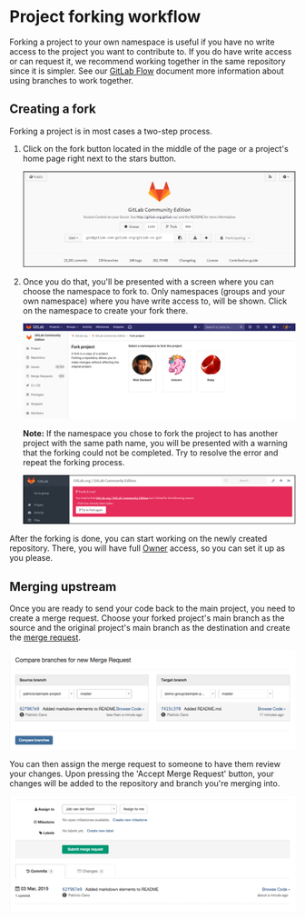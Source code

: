 # Project forking workflow

Forking a project to your own namespace is useful if you have no write
access to the project you want to contribute to. If you do have write
access or can request it, we recommend working together in the same
repository since it is simpler. See our [GitLab Flow](gitlab_flow.md)
document more information about using branches to work together.

## Creating a fork

Forking a project is in most cases a two-step process.

1. Click on the fork button located in the middle of the page or a project's
   home page right next to the stars button.

   ![Fork button](img/forking_workflow_fork_button.png)

1. Once you do that, you'll be presented with a screen where you can choose
   the namespace to fork to. Only namespaces (groups and your own
   namespace) where you have write access to, will be shown. Click on the
   namespace to create your fork there.

   ![Choose namespace](img/forking_workflow_choose_namespace.png)

   **Note:**
   If the namespace you chose to fork the project to has another project with
   the same path name, you will be presented with a warning that the forking
   could not be completed. Try to resolve the error and repeat the forking
   process.

   ![Path taken error](img/forking_workflow_path_taken_error.png)

After the forking is done, you can start working on the newly created
repository. There, you will have full [Owner](../user/permissions.md)
access, so you can set it up as you please.

## Merging upstream

Once you are ready to send your code back to the main project, you need
to create a merge request. Choose your forked project's main branch as
the source and the original project's main branch as the destination and
create the [merge request](../user/project/merge_requests/index.md).

![Selecting branches](forking/branch_select.png)

You can then assign the merge request to someone to have them review
your changes. Upon pressing the 'Accept Merge Request' button, your
changes will be added to the repository and branch you're merging into.

![New merge request](forking/merge_request.png)

[gitlab flow]: https://about.gitlab.com/2014/09/29/gitlab-flow/ "GitLab Flow blog post"
